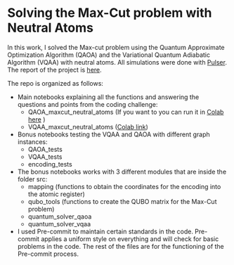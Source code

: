 # Solving the Max-Cut problem with Neutral Atoms

In this work, I solved the Max-cut problem using the Quantum Approximate Optimization Algorithm (QAOA) and the Variational Quantum Adiabatic Algorithm (VQAA) 
with neutral atoms. All simulations were done with [Pulser](https://pulser.readthedocs.io/en/stable/). The report of the project is [here](https://github.com/victor-onofre/pasqal_project/blob/main/Report_PASQAL_modeling_coding_challenge_Victor_Onofre.pdf).

The repo is organized as follows:

- Main notebooks explaining all the functions and answering the questions and points from the coding challenge:
  - QAOA_maxcut_neutral_atoms (If you want to you can run it in [Colab here](https://colab.research.google.com/drive/1JQ6xAjDC7PWPLdLgyw5JcEEAhTYJC_az?usp=sharing) )
  - VQAA_maxcut_neutral_atoms ([Colab link](https://colab.research.google.com/drive/1vtuOBDd5rM7Ii0by-HJhUyXuNzvopmdh?usp=sharing))
- Bonus notebooks testing the VQAA and QAOA with different graph instances:
  - QAOA_tests
  - VQAA_tests
  - encoding_tests
- The bonus notebooks works with 3 different modules that are inside the folder src:
  - mapping (functions to obtain the coordinates for the encoding into the atomic register)
  - qubo_tools (functions to create the QUBO matrix for the Max-Cut problem)
  - quantum_solver_qaoa
  - quantum_solver_vqaa
- I used Pre-commit to maintain certain standards in the code. Pre-commit applies a uniform style on everything and will check for basic problems in the code.  The rest of the files are for the functioning of the Pre-commit process.

